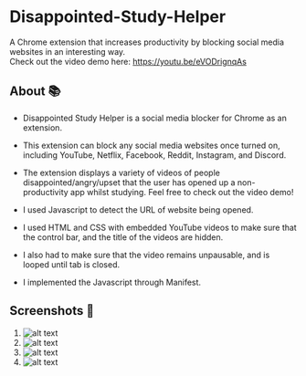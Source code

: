 # Disappointed-Study-Helper
A Chrome extension that increases productivity by blocking social media websites in an interesting way.  
Check out the video demo here: https://youtu.be/eVODrignqAs

## About 📚
* Disappointed Study Helper is a social media blocker for Chrome as an extension. 
* This extension can block any social media websites once turned on, including YouTube, Netflix, Facebook, Reddit, Instagram, and Discord. 
* The extension displays a variety of videos of people disappointed/angry/upset that the user has opened up a non-productivity app whilst studying. Feel free to check out the video demo!

* I used Javascript to detect the URL of website being opened. 
* I used HTML and CSS with embedded YouTube videos to make sure that the control bar, and the title of the videos are hidden. 
* I also had to make sure that the video remains unpausable, and is looped until tab is closed. 
* I implemented the Javascript through Manifest.

## Screenshots 📸
1. ![alt text](https://i.imgur.com/a52pmS9.png)
2. ![alt text](https://i.imgur.com/ESHnwUx.png)
3. ![alt text](https://i.imgur.com/ZEg2Ky1.png)
4. ![alt text](https://i.imgur.com/ZNf744N.png)
